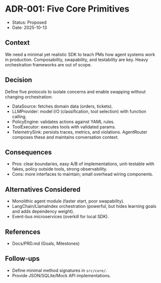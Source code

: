 # ADR-001: Five Core Primitives

- Status: Proposed
- Date: 2025-10-13

## Context
We need a minimal yet realistic SDK to teach PMs how agent systems work in production. Composability, swapability, and testability are key. Heavy orchestration frameworks are out of scope.

## Decision
Define five protocols to isolate concerns and enable swapping without changing orchestration:
- DataSource: fetches domain data (orders, tickets).
- LLMProvider: model I/O (classification, tool selection) with function calling.
- PolicyEngine: validates actions against YAML rules.
- ToolExecutor: executes tools with validated params.
- TelemetrySink: persists traces, metrics, and violations.
AgentRouter composes these and maintains conversation context.

## Consequences
- Pros: clear boundaries, easy A/B of implementations, unit-testable with fakes, policy outside tools, strong observability.
- Cons: more interfaces to maintain; small overhead wiring components.

## Alternatives Considered
- Monolithic agent module (faster start, poor swapability).
- LangChain/LlamaIndex orchestration (powerful, but hides learning goals and adds dependency weight).
- Event-bus microservices (overkill for local SDK).

## References
- Docs/PRD.md (Goals, Milestones)

## Follow-ups
- Define minimal method signatures in `src/core/`.
- Provide JSON/SQLite/Mock API implementations.

